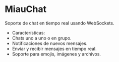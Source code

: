 # MiauChat
Soporte de chat en tiempo real usando WebSockets.

- Características:
- Chats uno a uno o en grupo.
- Notificaciones de nuevos mensajes.
- Enviar y recibir mensajes en tiempo real.
- Soporte para emojis, imágenes y archivos.